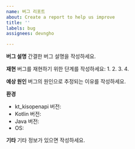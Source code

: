 ```yaml
---
name: 버그 리포트
about: Create a report to help us improve
title: ''
labels: bug
assignees: devngho

---
```


**버그 설명**
간결한 버그 설명을 작성하세요.

**재현**
버그를 재현하기 위한 단계를 작성하세요:
1.
2.
3.
4.

**예상 원인**
버그의 원인으로 추정되는 이유를 작성하세요.

**환경**
- kt_kisopenapi 버전:
- Kotlin 버전:
- Java 버전:
- OS: 

**기타**
기타 정보가 있으면 작성하세요.

